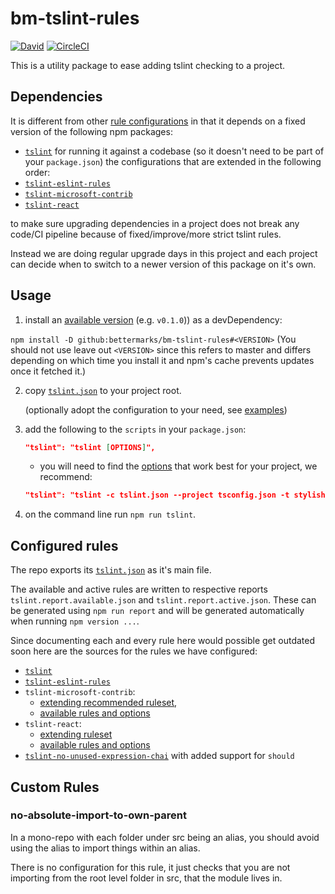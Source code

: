 # bm-tslint-rules

[![David](https://david-dm.org/bettermarks/bm-tslint-rules.svg)](https://david-dm.org/bettermarks/bm-tslint-rules)
[![CircleCI](https://circleci.com/gh/bettermarks/bm-tslint-rules.svg?style=svg)](https://circleci.com/gh/bettermarks/bm-tslint-rules)

This is a utility package to ease adding tslint checking to a project.

## Dependencies

It is different from other [rule configurations](https://github.com/palantir/tslint#custom-rules--plugins) in that it depends on a fixed version of the following npm packages:
* [`tslint`](https://github.com/palantir/tslint) for running it against a codebase (so it doesn't need to be part of your `package.json`)
the configurations that are extended in the following order:
* [`tslint-eslint-rules`](https://github.com/buzinas/tslint-eslint-rules/blob/master/CHANGELOG.md)
* [`tslint-microsoft-contrib`](https://github.com/Microsoft/tslint-microsoft-contrib/wiki/Release-Notes)
* [`tslint-react`](https://github.com/Microsoft/tslint-microsoft-contrib/wiki/Release-Notes)

to make sure upgrading dependencies in a project does not break any code/CI pipeline because of fixed/improve/more strict tslint rules.

Instead we are doing regular upgrade days in this project and each project can decide when to switch to a newer version of this package on it's own.

## Usage

1. install an [available version](https://github.com/bettermarks/bm-tslint-rules/releases) (e.g. `v0.1.0`)) as a devDependency:

`npm install -D github:bettermarks/bm-tslint-rules#<VERSION>`
(You should not use leave out `<VERSION>` since this refers to master and differs depending on which time you install it and npm's cache prevents updates once it fetched it.)

2. copy [`tslint.json`](https://github.com/bettermarks/bm-tslint-rules/blob/master/examples/minimal/tslint.json) to your project root.

   (optionally adopt the configuration to your need, see [examples](https://github.com/bettermarks/bm-tslint-rules/blob/master/examples))

3. add the following to the `scripts` in your `package.json`:
    ```json
    "tslint": "tslint [OPTIONS]",
    ```
   - you will need to find the [options](https://palantir.github.io/tslint/usage/cli/) that work best for your project, we recommend:
   
    ```json
    "tslint": "tslint -c tslint.json --project tsconfig.json -t stylish",
    ```

4. on the command line run `npm run tslint`.

## Configured rules

The repo exports its [`tslint.json`](https://github.com/bettermarks/bm-tslint-rules/blob/master/tslint.json) as it's main file.

The available and active rules are written to respective reports `tslint.report.available.json` and `tslint.report.active.json`.
These can be generated using `npm run report` and will be generated automatically when running `npm version ...`.

Since documenting each and every rule here would possible get outdated soon here are the sources for the rules we have configured:

* [`tslint`](https://palantir.github.io/tslint/rules/)
* [`tslint-eslint-rules`](https://github.com/buzinas/tslint-eslint-rules#rules-copied-from-the-eslint-website)
* `tslint-microsoft-contrib`: 
  - [extending recommended ruleset](https://github.com/Microsoft/tslint-microsoft-contrib/blob/master/recommended_ruleset.js),  
  - [available rules and options](https://github.com/Microsoft/tslint-microsoft-contrib#supported-rules)
* `tslint-react`:
  - [extending ruleset](https://github.com/palantir/tslint-react/blob/master/tslint-react.json)
  - [available rules and options](https://github.com/palantir/tslint-react#rules)
* [`tslint-no-unused-expression-chai`](https://github.com/karfau/tslint-no-unused-expression-chai/tree/should-support#tslint-no-unused-expression-chai) with added support for `should`

## Custom Rules

### no-absolute-import-to-own-parent

In a mono-repo with each folder under src being an alias, 
you should avoid using the alias to import things within an alias.

There is no configuration for this rule, it just checks that you are not importing
from the root level folder in src, that the module lives in.

